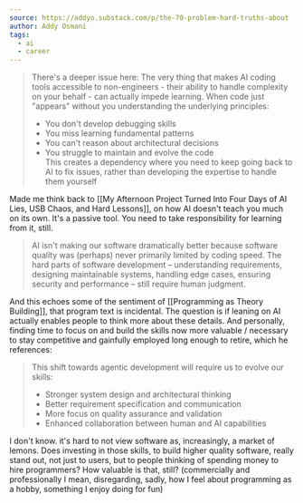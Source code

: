 ```yaml
---
source: https://addyo.substack.com/p/the-70-problem-hard-truths-about
author: Addy Osmani
tags:
  - ai
  - career
---
```


>There's a deeper issue here: The very thing that makes AI coding tools accessible to non-engineers - their ability to handle complexity on your behalf - can actually impede learning. When code just "appears" without you understanding the underlying principles:
>
>- You don't develop debugging skills
>- You miss learning fundamental patterns   
>- You can't reason about architectural decisions
>- You struggle to maintain and evolve the code   
>This creates a dependency where you need to keep going back to AI to fix issues, rather than developing the expertise to handle them yourself

Made me think back to [[My Afternoon Project Turned Into Four Days of AI Lies, USB Chaos, and Hard Lessons]], on how AI doesn't teach you much on its own. It's a passive tool. You need to take responsibility for learning from it, still.

>AI isn't making our software dramatically better because software quality was (perhaps) never primarily limited by coding speed. The hard parts of software development – understanding requirements, designing maintainable systems, handling edge cases, ensuring security and performance – still require human judgment.

And this echoes some of the sentiment of [[Programming as Theory Building]], that program text is incidental. The question is if leaning on AI actually enables people to think more about these details. And personally, finding time to focus on and build the skills now more valuable / necessary to stay competitive and gainfully employed long enough to retire, which he references:

> This shift towards agentic development will require us to evolve our skills:
>
>- Stronger system design and architectural thinking  
>- Better requirement specification and communication    
>- More focus on quality assurance and validation   
>- Enhanced collaboration between human and AI capabilities

I don't know. it's hard to not view software as, increasingly, a market of lemons. Does investing in those skills, to build higher quality software, really stand out, not just to users, but to people thinking of spending money to hire programmers? How valuable is that, still? (commercially and professionally I mean, disregarding, sadly, how I feel about programming as a hobby, something I enjoy doing for fun)